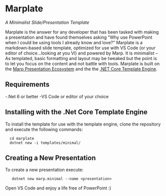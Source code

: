 # Marplate
*A Minimalist Slide/Presentation Template*

Marplate is the answer for any developer that has been tasked with making a presentation and have found themselves asking "Why use PowerPoint when I could be using tools I already know and love?"  Marplate is a markdown-based slide template, optimized for use with VS Code (or your editor of choice...looking at you VI) and powered by Marp.  It is minimalist – As templated, basic formatting and layout may be tweaked but the point is to let you focus on the content and not battle with tools. Marplate is built on the [Marp Presentation Ecosystem](https://marp.app/)  and the the [.NET Core Template Engine](https://github.com/dotnet/templating/).

## Requirements
-.Net 6 or better
-VS Code or editor of your choice

## Installing with the .Net Core Template Engine
To install the template for use with the template engine, clone the repository and execute the following commands:
```console
  cd marplate
  dotnet new -i templates/minimal/
```

## Creating a New Presentation
To create a new presentation execute:
```console
   dotnet new marp.minimal --name <presentation>
```

Open VS Code and enjoy a life free of PowerPoint :)
